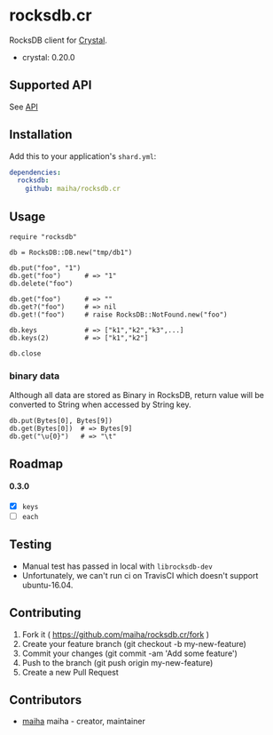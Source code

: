 # rocksdb.cr

RocksDB client for [Crystal](http://crystal-lang.org/).

- crystal: 0.20.0


## Supported API

See [API](https://github.com/maiha/rocksdb.cr/blob/master/API.md)


## Installation

Add this to your application's `shard.yml`:

```yaml
dependencies:
  rocksdb:
    github: maiha/rocksdb.cr
```


## Usage

```crystal
require "rocksdb"

db = RocksDB::DB.new("tmp/db1")

db.put("foo", "1")
db.get("foo")      # => "1"
db.delete("foo")

db.get("foo")      # => ""
db.get?("foo")     # => nil
db.get!("foo")     # raise RocksDB::NotFound.new("foo")

db.keys            # => ["k1","k2","k3",...]
db.keys(2)         # => ["k1","k2"]

db.close
```

### binary data

Although all data are stored as Binary in RocksDB,
return value will be converted to String when accessed by String key.

```shell
db.put(Bytes[0], Bytes[9])
db.get(Bytes[0])  # => Bytes[9]
db.get("\u{0}")   # => "\t"
```

## Roadmap

#### 0.3.0

- [x] `keys`
- [ ] `each`

## Testing

- Manual test has passed in local with `librocksdb-dev`
- Unfortunately, we can't run ci on TravisCI which doesn't support ubuntu-16.04.

## Contributing

1. Fork it ( https://github.com/maiha/rocksdb.cr/fork )
2. Create your feature branch (git checkout -b my-new-feature)
3. Commit your changes (git commit -am 'Add some feature')
4. Push to the branch (git push origin my-new-feature)
5. Create a new Pull Request

## Contributors

- [maiha](https://github.com/maiha) maiha - creator, maintainer
